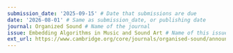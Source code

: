 ```yaml
---
submission_date: '2025-09-15' # Date that submissions are due
date: '2026-08-01' # Same as submission_date, or publishing date
journal: Organized Sound # Name of the journal
issue: Embedding Algorithms in Music and Sound Art # Name of this issue
ext_url: https://www.cambridge.org/core/journals/organised-sound/announcements/call-for-papers/call-embedding-algorithms-in-music-and-sound-art # URL to call for articles for this issue
---
```

